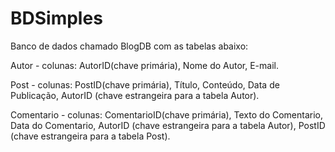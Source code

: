# BDSimples

Banco de dados chamado BlogDB com as tabelas abaixo:

Autor - colunas: AutorID(chave primária), Nome do Autor, E-mail.

Post - colunas: PostID(chave primária), Título, Conteúdo, Data de Publicação, AutorID (chave estrangeira para a tabela Autor).

Comentario - colunas: ComentarioID(chave primária), Texto do Comentario, Data do Comentario, AutorID (chave estrangeira para a tabela Autor), PostID (chave estrangeira para a tabela Post).
